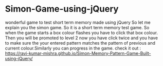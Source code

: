 # Simon-Game-using-jQuery
wonderful game to test short term memory made using jQuery
So let me explain you the simon game. So it is a short term memory test game. So when the game starts a box colour flashes you have to click that box colour. Then you will be promoted to level 2 now you have click twice and you have to make sure the your entered pattern matches the pattern of previous and current colour.Similarly you can progress in the game.
check it out : https://ravi-kumar-mishra.github.io/Simon-Memory-Pattern-Game-Built-using-jQuery/

